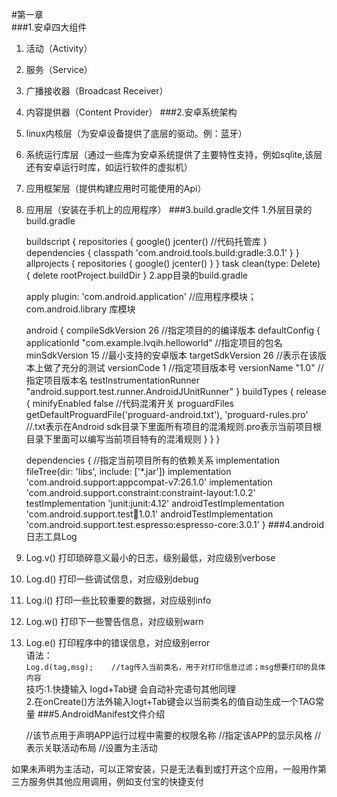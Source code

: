 #第一章<br/>
###1.安卓四大组件
1. 活动（Activity）
2. 服务（Service）
3. 广播接收器（Broadcast Receiver）
4. 内容提供器（Content Provider）
###2.安卓系统架构<br/>
1. linux内核层（为安卓设备提供了底层的驱动。例：蓝牙）
2. 系统运行库层（通过一些库为安卓系统提供了主要特性支持，例如sqlite,该层还有安卓运行时库，如运行软件的虚拟机）
3. 应用框架层（提供构建应用时可能使用的Api）
4. 应用层（安装在手机上的应用程序）
###3.build.gradle文件
1.外层目录的build.gradle<br/>

	buildscript {
    	repositories {
    		google()
    		jcenter()		//代码托管库
    	}
    	dependencies {
    		classpath 'com.android.tools.build:gradle:3.0.1'
    	}
    }
    allprojects {
    	repositories {
    		google()
    		jcenter()
    	}
    }
    task clean(type: Delete) {
    	delete rootProject.buildDir
    }
2.app目录的build.gradle<br/>


	apply plugin: 'com.android.application'	//应用程序模块；com.android.library 库模块

	android {
    	compileSdkVersion 26	//指定项目的的编译版本
    defaultConfig {
        applicationId "com.example.lvqih.helloworld"	//指定项目的包名
        minSdkVersion 15	//最小支持的安卓版本
        targetSdkVersion 26		//表示在该版本上做了充分的测试
        versionCode 1		//指定项目版本号
        versionName "1.0"		//指定项目版本名
        testInstrumentationRunner "android.support.test.runner.AndroidJUnitRunner"
    }
    buildTypes {
        release {
            minifyEnabled false		//代码混淆开关
            proguardFiles getDefaultProguardFile('proguard-android.txt'), 'proguard-rules.pro'	
			//.txt表示在Android sdk目录下里面所有项目的混淆规则.pro表示当前项目根目录下里面可以编写当前项目特有的混淆规则
        }
    }
	}

	dependencies {	//指定当前项目所有的依赖关系
    	implementation fileTree(dir: 'libs', include: ['*.jar'])
    	implementation 'com.android.support:appcompat-v7:26.1.0'
    	implementation 'com.android.support.constraint:constraint-layout:1.0.2'
    	testImplementation 'junit:junit:4.12'
    	androidTestImplementation 'com.android.support.test:runner:1.0.1'
    	androidTestImplementation 'com.android.support.test.espresso:espresso-core:3.0.1'
	}
###4.android日志工具Log
1. Log.v()  打印琐碎意义最小的日志，级别最低，对应级别verbose
2. Log.d()	打印一些调试信息，对应级别debug
3. Log.i()	打印一些比较重要的数据，对应级别info
4. Log.w()	打印下一些警告信息，对应级别warn
5. Log.e()	打印程序中的错误信息，对应级别error	<br/>
语法：<br/>
	`Log.d(tag,msg);	//tag传入当前类名，用于对打印信息过滤；msg想要打印的具体内容`<br/>
技巧:1.快捷输入 logd+Tab键 会自动补完语句其他同理<br/>
   	2.在onCreate()方法外输入logt+Tab键会以当前类名的值自动生成一个TAG常量
###5.AndroidManifest文件介绍
    <?xml version="1.0" encoding="utf-8"?>
	<manifest xmlns:android="http://schemas.android.com/apk/res/android"
    package="com.example.activitytest">
    
    <uses-permission android:name="android.permission.INTERNET"/>
    		//该节点用于声明APP运行过程中需要的权限名称
    <application 		 //用于指定APP的自身属性
        android:allowBackup="true"     //用于指定是否允许备份，开发阶段为true。上线阶段为false
        android:icon="@mipmap/ic_launcher"		//用于指定该APP在手机屏幕上显示的图标
        android:label="@string/app_name"		//用于指定该APP在手机屏幕上显示的名称
        android:roundIcon="@mipmap/ic_launcher_round"
        android:supportsRtl="true"  		//表示支持从右往左的文字排版序列
        android:theme="@style/AppTheme">		//指定该APP的显示风格
        <activity android:name=".FirstActivity">	//表示关联活动布局
            <intent-filter>
                <action android:name="android.intent.action.MAIN"/>
                <category android:name="android.intent.category.LAUNCHER"/>
            </intent-filter>		//设置为主活动
        </activity>
    </application>
	</manifest>
如果未声明为主活动，可以正常安装，只是无法看到或打开这个应用，一般用作第三方服务供其他应用调用，例如支付宝的快捷支付